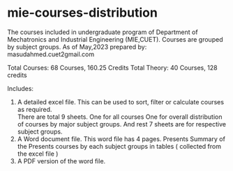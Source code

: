 # mie-courses-distribution
The courses included in undergraduate program of Department of Mechatronics and Industrial Engineering (MIE,CUET).
Courses are grouped by subject groups.
As of May,2023
prepared by: masudahmed.cuet2gmail.com

Total Courses: 68 Courses, 160.25 Credits
Total Theory: 40 Courses, 128 credits



Includes:
1. A detailed excel file. 
 This can be used to sort, filter or calculate courses as required.  
 There are total 9 sheets. 
  One for all courses
  One for overall distribution of courses by major subject groups.
  And rest 7 sheets are for respective subject groups.
2. A Word document file.
 This word file has 4 pages.
 Presents Summary of the 
 Presents courses by each subject groups in tables ( collected from the excel file )
3. A PDF version of the word file.
